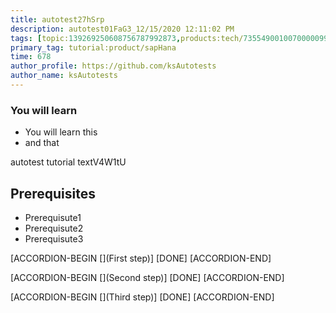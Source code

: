 ```yaml
---
title: autotest27hSrp
description: autotest01FaG3_12/15/2020 12:11:02 PM
tags: [topic:139269250608756787992873,products:tech/73554900100700000996,tutorial:experience/advanced]
primary_tag: tutorial:product/sapHana
time: 678
author_profile: https://github.com/ksAutotests
author_name: ksAutotests
---
```

### You will learn
- You will learn this
- and that

autotest tutorial textV4W1tU

## Prerequisites
- Prerequisute1
- Prerequisute2
- Prerequisute3

[ACCORDION-BEGIN [](First step)]
[DONE]
[ACCORDION-END]

[ACCORDION-BEGIN [](Second step)]
[DONE]
[ACCORDION-END]

[ACCORDION-BEGIN [](Third step)]
[DONE]
[ACCORDION-END]

